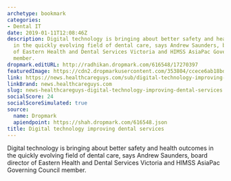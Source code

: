 ```yaml
---
archetype: bookmark
categories:
- Dental IT
date: 2019-01-11T12:08:46Z
description: Digital technology is bringing about better safety and health outcomes
  in the quickly evolving field of dental care, says Andrew Saunders, board director
  of Eastern Health and Dental Services Victoria and HIMSS AsiaPac Governing Council
  member.
dropmark.editURL: http://radhikan.dropmark.com/616548/17270397
featuredImage: https://cdn2.dropmarkusercontent.com/353804/ccece6ab18bdcae7a57d58f46c24a4f0c87697fcb5aeb1be78a9c11dae5351f8/thumbnail/Dental%20IT.JPG?Expires=1557430063&Signature=Ph3MP3~0SPYueyzIeZTkqZ69Hnd3KympPfxluUnx69V4OPkaxhPY6mSXKzZ-GjRAR7-8FCYaU0Gmex3RIUJpzJQ4Yur6ZWP8qOlsJDlBGs63hlAVDNV3~plU7BdvLP9EtjGyc9dd~wr8J-NYYxy7QI-TWpZtQWjvPk2BMNoQ70RdZPS2XSUbEyqxesk5hmQUxgcIgpFLgCQOh1hUsZDNgOcc6D-3ejEXN4zuZw8uiqpaennHl3psv3933DWIK~3Q9gjyKTnt9ZW-jXmJCNhmyOvHhPSrxS15N9DkwX~cnl~ELESQPuglNnSVwh2ETzFpTnSC5UhCXKx5cWgFxdSJPw__&Key-Pair-Id=APKAITQYWVEN757ZA4KQ
link: https://news.healthcareguys.com/sub/digital-technology-improving-dental-services/
linkBrand: news.healthcareguys.com
slug: news-healthcareguys-digital-technology-improving-dental-services
socialScore: 24
socialScoreSimulated: true
source:
  name: Dropmark
  apiendpoint: https://shah.dropmark.com/616548.json
title: Digital technology improving dental services
---
```

Digital technology is bringing about better safety and health outcomes in the quickly evolving field of dental care, says Andrew Saunders, board director of Eastern Health and Dental Services Victoria and HIMSS AsiaPac Governing Council member.

